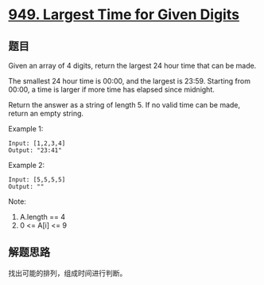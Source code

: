# [949. Largest Time for Given Digits](https://leetcode.com/problems/largest-time-for-given-digits/)

## 题目
Given an array of 4 digits, return the largest 24 hour time that can be made.

The smallest 24 hour time is 00:00, and the largest is 23:59.  Starting from 00:00, a time is larger if more time has elapsed since midnight.

Return the answer as a string of length 5.  If no valid time can be made, return an empty string.

 
Example 1:
```text
Input: [1,2,3,4]
Output: "23:41"
```
Example 2:
```text
Input: [5,5,5,5]
Output: ""
```

Note:

1. A.length == 4
2. 0 <= A[i] <= 9

## 解题思路
找出可能的排列，组成时间进行判断。